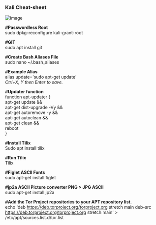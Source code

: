 ### Kali Cheat-sheet ###

![image](https://user-images.githubusercontent.com/25408117/177054560-432167b0-a165-4918-af41-b177104e1576.png)

**#Passwordless Root**  
sudo dpkg-reconfigure kali-grant-root

**#GIT**  
sudo apt install git

**#Create Bash Aliases File**  
sudo nano ~/.bash_aliases

**#Example Alias**  
alias update='sudo apt-get update'  
*Ctrl+X, Y then Enter to save.*

**#Updater function**  
function apt-updater {  
		apt-get update &&  
		apt-get dist-upgrade -Vy &&  
		apt-get autoremove -y &&  
		apt-get autoclean &&  
		apt-get clean &&  
		reboot  
		}  

**#Install Tilix**  
Sudo apt install tilix

**#Run Tilix**  
Tilix

**#Figlet ASCII Fonts**  
sudo apt-get install figlet

**#jp2a ASCII Picture converter PNG > JPG ASCII**  
sudo apt-get install jp2a

**#Add the Tor Project repositories to your APT repository list.**  
echo 'deb https://deb.torproject.org/torproject.org stretch main
deb-src https://deb.torproject.org/torproject.org stretch main' > /etc/apt/sources.list.d/tor.list
